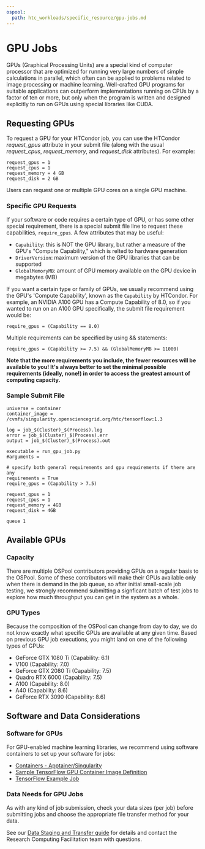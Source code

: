 ```yaml
---
ospool:
  path: htc_workloads/specific_resource/gpu-jobs.md
---
```


GPU Jobs
========

GPUs (Graphical Processing Units) are a special kind of computer
processor that are optimized for running very large numbers of simple
calculations in parallel, which often can be applied to problems related
to image processing or machine learning. Well-crafted GPU programs for
suitable applications can outperform implementations running on CPUs
by a factor of ten or more, but only when the program is written and
designed explicitly to run on GPUs using special libraries like CUDA.

## Requesting GPUs

To request a GPU for your HTCondor job, you can use the 
HTCondor *request_gpus* attribute in your submit file (along 
with the usual *request_cpus*, *request_memory*, and *request_disk*
attributes). For example:

    request_gpus = 1
    request_cpus = 1
    request_memory = 4 GB
    request_disk = 2 GB

Users can request one or multiple GPU cores on a single GPU machine.

### Specific GPU Requests

If your software or code requires a certain type of GPU, or has some
other special requirement, there is a special submit file line to
request these capabilities, `require_gpus`. A few attributes that may
be useful: 

  * `Capability`: this is NOT the GPU library, but rather a measure of the GPU's "Compute Capability," which is relted to hardware generation
  * `DriverVersion`: maximum version of the GPU libraries that can be supported
  * `GlobalMemoryMB`: amount of GPU memory available on the GPU device in megabytes (MB)

If you want a certain type or family of GPUs, we usually recommend using the GPU's 
'Compute Capability', known as the `Capability` by HTCondor. For example, an NVIDIA A100 GPU has a 
Compute Capability of 8.0, so if you wanted to run on an A100 GPU specifically, 
the submit file requirement would be: 

    require_gpus = (Capability == 8.0)

Multiple requirements can be specified by using && statements:

    require_gpus = (Capability >= 7.5) && (GlobalMemoryMB >= 11000)

**Note that the more requirements you include, the fewer resources will be available 
to you! It's always better to set the minimal possible requirements (ideally, none!) 
in order to access the greatest amount of computing capacity.**

### Sample Submit File

    universe = container
    container_image = /cvmfs/singularity.opensciencegrid.org/htc/tensorflow:1.3

    log = job_$(Cluster)_$(Process).log
    error = job_$(Cluster)_$(Process).err
    output = job_$(Cluster)_$(Process).out
    
    executable = run_gpu_job.py
    #arguments = 
   
    # specify both general requirements and gpu requirements if there are any
    requirements = True
    require_gpus = (Capability > 7.5)
    
    request_gpus = 1
    request_cpus = 1
    request_memory = 4GB
    request_disk = 4GB
    
    queue 1

## Available GPUs

### Capacity

There are multiple OSPool contributors providing GPUs on a regular
basis to the OSPool. Some of these contributors will make their GPUs
available only when there is demand in the job queue, so after initial
small-scale job testing, we strongly recommend submitting a signficant
batch of test jobs to explore how much throughput you can get in the
system as a whole.

### GPU Types

Because the composition of the OSPool can change from day to day, we do
not know exactly what specific GPUs are available at any given time.
Based on previous GPU job executions, you might land on one of the
following types of GPUs:

* GeForce GTX 1080 Ti (Capability: 6.1)
* V100 (Capability: 7.0)
* GeForce GTX 2080 Ti (Capability: 7.5)
* Quadro RTX 6000 (Capability: 7.5)
* A100 (Capability: 8.0)
* A40 (Capability: 8.6)
* GeForce RTX 3090 (Capability: 8.6)

## Software and Data Considerations

### Software for GPUs

For GPU-enabled machine learning libraries, we recommend using 
software containers to set up your software for jobs: 

  * [Containers - Apptainer/Singularity](../../../htc_workloads/using_software/containers-singularity/)
  * [Sample TensorFlow GPU Container Image Definition](https://github.com/opensciencegrid/osgvo-tensorflow-gpu/blob/master/Dockerfile)
  * [TensorFlow Example Job](../../../software_examples/machine_learning/tutorial-tensorflow-containers/)

### Data Needs for GPU Jobs

As with any kind of job submission, check your data sizes (per job) before submitting 
jobs and choose the appropriate file transfer method for your data. 

See our [Data Staging and Transfer guide](../../../htc_workloads/managing_data/osgconnect-storage/) for
details and contact the Research Computing Facilitation team with questions.
